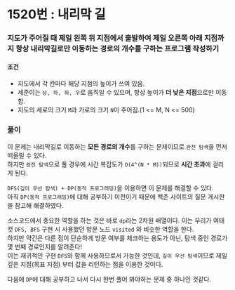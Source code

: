# 1520번 : 내리막 길
### 지도가 주어질 때 제일 왼쪽 위 지점에서 출발하여 제일 오른쪽 아래 지점까지 항상 내리막길로만 이동하는 경로의 개수를 구하는 프로그램 작성하기
#### 조건
- 지도에서 각 칸마다 해당 지점의 높이가 쓰여 있음.
- 세준이는 ```상, 하, 좌, 우```로 움직일 수 있으며, 항상 높이가 **더 낮은 지점**으로만 이동함.
- 지도의 세로의 크기 ```M```과 가로의 크기 ```N```이 주어짐.(1 <= M, N <= 500)
### 풀이  
이 문제는 내리막길로 이동하는 **모든 경로의 개수**를 구하는 문제이므로 ```완전 탐색```을 먼저 떠올릴 수 있다.  
하지만 ```완전 탐색```으로 풀 경우에 시간 복잡도가 ```O(4^(N * M))```되므로 **시간 초과**에 걸리게 된다.  

```DFS(깊이 우선 탐색) + DP(동적 프로그래밍)```을 이용하면 이 문제를 해결할 수 있다.  
아직 ```DP(동적 프로그래밍)```에 대해 공부하기 이전이기 때문에 백준 사이트의 질문 게시판을 참고해 해결하였다.  

소스코드에서 중요한 역할을 하는 것은 바로 ```dp```라는 2차원 배열이다. 이는 우리가 여태컷 ```DFS, BFS``` 구현 시 사용했던 방문 노드 ```visited``` 와 비슷한 역할을 한다.  
하지만 약간은 다른 점이 단순하게 방문 여부를 체크하는 용도가 아닌, 탐색 중인 경로가 몇 번째 경로인지를 알려준다!  
이는 재귀적인 구현 ```DFS```와 함께 사용하므로서 가능한 것인데, ```깊이 우선 탐색```이므로 제일 깊은 지점(목표 지점) 부터 값을 리턴하는 점을 이용한 것이다.

다음에 ```DP```에 대해 공부하고 나서 다시 한번 풀어 봐야하는 문제 중 하나인 것같다.
